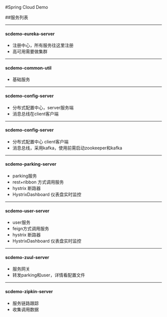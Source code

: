 #Spring Cloud Demo

##服务列表

***
#### scdemo-eureka-server
* 注册中心，所有服务往这里注册
* 高可用需要做集群

***
#### scdemo-common-util
* 基础服务

***
#### scdemo-config-server
* 分布式配置中心，server服务端
* 消息总线在client客户端	
	
***
#### scdemo-config-server
* 分布式配置中心 client客户端
* 消息总线，采用kafka，使用前需启动zookeeper和kafka

***
#### scdemo-parking-server
* parking服务
* rest+ribbon 方式调用服务
* hystrix 断路器
* HystrixDashboard 仪表盘实时监控

***
#### scdemo-user-server
* user服务
* feign方式调用服务
* hystrix 断路器
* HystrixDashboard 仪表盘实时监控

***
#### scdemo-zuul-server
* 服务网关
* 转发parking和user，详情看配置文件

***
#### scdemo-zipkin-server
* 服务链路跟踪
* 收集调用数据